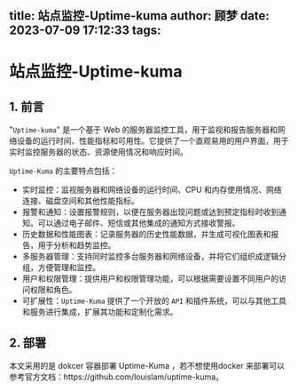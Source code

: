 title: 站点监控-Uptime-kuma
author: 顾梦
date: 2023-07-09 17:12:33
tags:
---

# 站点监控-Uptime-kuma

## 1. 前言

"`Uptime-kuma`" 是一个基于 Web 的服务器监控工具，用于监视和报告服务器和网络设备的运行时间、性能指标和可用性。它提供了一个直观易用的用户界面，用于实时监控服务器的状态、资源使用情况和响应时间。

`Uptime-Kuma` 的主要特点包括：

- 实时监控：监视服务器和网络设备的运行时间、CPU 和内存使用情况、网络连接、磁盘空间和其他性能指标。
- 报警和通知：设置报警规则，以便在服务器出现问题或达到预定指标时收到通知。可以通过电子邮件、短信或其他集成的通知方式接收警报。
- 历史数据和性能图表：记录服务器的历史性能数据，并生成可视化图表和报告，用于分析和趋势监控。
- 多服务器管理：支持同时监控多台服务器和网络设备，并将它们组织成逻辑分组，方便管理和监控。
- 用户和权限管理：提供用户和权限管理功能，可以根据需要设置不同用户的访问权限和角色。
- 可扩展性：`Uptime-Kuma` 提供了一个开放的 `API` 和插件系统，可以与其他工具和服务进行集成，扩展其功能和定制化需求。

## 2. 部署

<p class="note note-info">本文采用的是 dokcer 容器部署 Uptime-Kuma ，若不想使用docker 来部署可以参考官方文档：<a>https://github.com/louislam/uptime-kuma</a>。</p>

